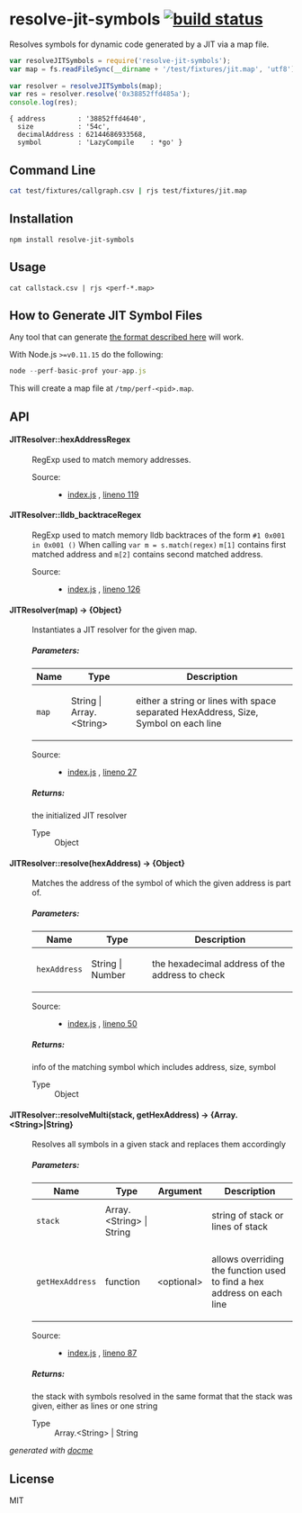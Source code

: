 # resolve-jit-symbols [![build status](https://secure.travis-ci.org/thlorenz/resolve-jit-symbols.png)](http://travis-ci.org/thlorenz/resolve-jit-symbols)

Resolves symbols for dynamic code generated by a JIT via a map file.

```js
var resolveJITSymbols = require('resolve-jit-symbols');
var map = fs.readFileSync(__dirname + '/test/fixtures/jit.map', 'utf8')
  
var resolver = resolveJITSymbols(map);
var res = resolver.resolve('0x38852ffd485a');
console.log(res);
```

```
{ address        : '38852ffd4640',
  size           : '54c',
  decimalAddress : 62144686933568,
  symbol         : 'LazyCompile    : *go' }
```

## Command Line

```sh
cat test/fixtures/callgraph.csv | rjs test/fixtures/jit.map
```

## Installation

    npm install resolve-jit-symbols

## Usage

```
cat callstack.csv | rjs <perf-*.map>
```

## How to Generate JIT Symbol Files

Any tool that can generate [the format described
here](https://github.com/torvalds/linux/blob/master/tools/perf/Documentation/jit-interface.txt) will work.

With Node.js `>=v0.11.15` do the following:

```js
node --perf-basic-prof your-app.js
```

This will create a map file at `/tmp/perf-<pid>.map`.

## API

<!-- START docme generated API please keep comment here to allow auto update -->
<!-- DON'T EDIT THIS SECTION, INSTEAD RE-RUN docme TO UPDATE -->

<div>
<div class="jsdoc-githubify">
<section>
<article>
<div class="container-overview">
<dl class="details">
</dl>
</div>
<dl>
<dt>
<h4 class="name" id="JITResolver::hexAddressRegex"><span class="type-signature"></span>JITResolver::hexAddressRegex<span class="type-signature"></span></h4>
</dt>
<dd>
<div class="description">
<p>RegExp used to match memory addresses.</p>
</div>
<dl class="details">
<dt class="tag-source">Source:</dt>
<dd class="tag-source"><ul class="dummy">
<li>
<a href="https://github.com/thlorenz/resolve-jit-symbols/blob/gh-pages/index.js">index.js</a>
<span>, </span>
<a href="https://github.com/thlorenz/resolve-jit-symbols/blob/gh-pages/index.js#L119">lineno 119</a>
</li>
</ul></dd>
</dl>
</dd>
<dt>
<h4 class="name" id="JITResolver::lldb_backtraceRegex"><span class="type-signature"></span>JITResolver::lldb_backtraceRegex<span class="type-signature"></span></h4>
</dt>
<dd>
<div class="description">
<p>RegExp used to match memory lldb backtraces of the form <code>#1 0x001 in 0x001 ()</code>
When calling <code>var m = s.match(regex)</code>
<code>m[1]</code> contains first matched address and <code>m[2]</code> contains second matched address.</p>
</div>
<dl class="details">
<dt class="tag-source">Source:</dt>
<dd class="tag-source"><ul class="dummy">
<li>
<a href="https://github.com/thlorenz/resolve-jit-symbols/blob/gh-pages/index.js">index.js</a>
<span>, </span>
<a href="https://github.com/thlorenz/resolve-jit-symbols/blob/gh-pages/index.js#L126">lineno 126</a>
</li>
</ul></dd>
</dl>
</dd>
</dl>
<dl>
<dt>
<h4 class="name" id="JITResolver"><span class="type-signature"></span>JITResolver<span class="signature">(map)</span><span class="type-signature"> &rarr; {Object}</span></h4>
</dt>
<dd>
<div class="description">
<p>Instantiates a JIT resolver for the given map.</p>
</div>
<h5>Parameters:</h5>
<table class="params">
<thead>
<tr>
<th>Name</th>
<th>Type</th>
<th class="last">Description</th>
</tr>
</thead>
<tbody>
<tr>
<td class="name"><code>map</code></td>
<td class="type">
<span class="param-type">String</span>
|
<span class="param-type">Array.&lt;String></span>
</td>
<td class="description last"><p>either a string or lines with space separated HexAddress, Size, Symbol on each line</p></td>
</tr>
</tbody>
</table>
<dl class="details">
<dt class="tag-source">Source:</dt>
<dd class="tag-source"><ul class="dummy">
<li>
<a href="https://github.com/thlorenz/resolve-jit-symbols/blob/gh-pages/index.js">index.js</a>
<span>, </span>
<a href="https://github.com/thlorenz/resolve-jit-symbols/blob/gh-pages/index.js#L27">lineno 27</a>
</li>
</ul></dd>
</dl>
<h5>Returns:</h5>
<div class="param-desc">
<p>the initialized JIT resolver</p>
</div>
<dl>
<dt>
Type
</dt>
<dd>
<span class="param-type">Object</span>
</dd>
</dl>
</dd>
<dt>
<h4 class="name" id="JITResolver::resolve"><span class="type-signature"></span>JITResolver::resolve<span class="signature">(hexAddress)</span><span class="type-signature"> &rarr; {Object}</span></h4>
</dt>
<dd>
<div class="description">
<p>Matches the address of the symbol of which the given address is part of.</p>
</div>
<h5>Parameters:</h5>
<table class="params">
<thead>
<tr>
<th>Name</th>
<th>Type</th>
<th class="last">Description</th>
</tr>
</thead>
<tbody>
<tr>
<td class="name"><code>hexAddress</code></td>
<td class="type">
<span class="param-type">String</span>
|
<span class="param-type">Number</span>
</td>
<td class="description last"><p>the hexadecimal address of the address to check</p></td>
</tr>
</tbody>
</table>
<dl class="details">
<dt class="tag-source">Source:</dt>
<dd class="tag-source"><ul class="dummy">
<li>
<a href="https://github.com/thlorenz/resolve-jit-symbols/blob/gh-pages/index.js">index.js</a>
<span>, </span>
<a href="https://github.com/thlorenz/resolve-jit-symbols/blob/gh-pages/index.js#L50">lineno 50</a>
</li>
</ul></dd>
</dl>
<h5>Returns:</h5>
<div class="param-desc">
<p>info of the matching symbol which includes address, size, symbol</p>
</div>
<dl>
<dt>
Type
</dt>
<dd>
<span class="param-type">Object</span>
</dd>
</dl>
</dd>
<dt>
<h4 class="name" id="JITResolver::resolveMulti"><span class="type-signature"></span>JITResolver::resolveMulti<span class="signature">(stack, <span class="optional">getHexAddress</span>)</span><span class="type-signature"> &rarr; {Array.&lt;String>|String}</span></h4>
</dt>
<dd>
<div class="description">
<p>Resolves all symbols in a given stack and replaces them accordingly</p>
</div>
<h5>Parameters:</h5>
<table class="params">
<thead>
<tr>
<th>Name</th>
<th>Type</th>
<th>Argument</th>
<th class="last">Description</th>
</tr>
</thead>
<tbody>
<tr>
<td class="name"><code>stack</code></td>
<td class="type">
<span class="param-type">Array.&lt;String></span>
|
<span class="param-type">String</span>
</td>
<td class="attributes">
</td>
<td class="description last"><p>string of stack or lines of stack</p></td>
</tr>
<tr>
<td class="name"><code>getHexAddress</code></td>
<td class="type">
<span class="param-type">function</span>
</td>
<td class="attributes">
&lt;optional><br>
</td>
<td class="description last"><p>allows overriding the function used to find a hex address on each line</p></td>
</tr>
</tbody>
</table>
<dl class="details">
<dt class="tag-source">Source:</dt>
<dd class="tag-source"><ul class="dummy">
<li>
<a href="https://github.com/thlorenz/resolve-jit-symbols/blob/gh-pages/index.js">index.js</a>
<span>, </span>
<a href="https://github.com/thlorenz/resolve-jit-symbols/blob/gh-pages/index.js#L87">lineno 87</a>
</li>
</ul></dd>
</dl>
<h5>Returns:</h5>
<div class="param-desc">
<p>the stack with symbols resolved in the same format that the stack was given, either as lines or one string</p>
</div>
<dl>
<dt>
Type
</dt>
<dd>
<span class="param-type">Array.&lt;String></span>
|
<span class="param-type">String</span>
</dd>
</dl>
</dd>
</dl>
</article>
</section>
</div>

*generated with [docme](https://github.com/thlorenz/docme)*
</div>
<!-- END docme generated API please keep comment here to allow auto update -->

## License

MIT
